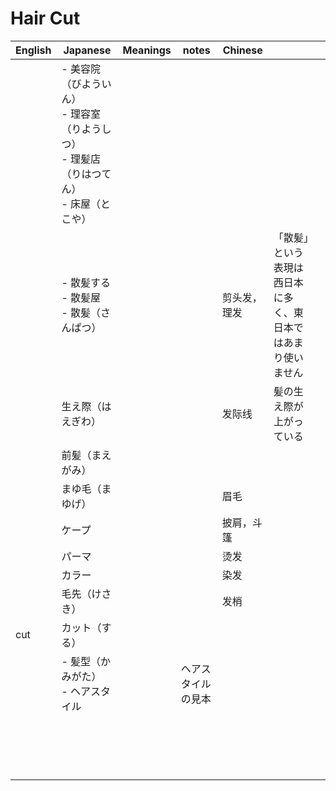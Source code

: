 # Hair Cut

<!-- prettier-ignore -->
| English | Japanese | Meanings | notes | Chinese | | |
| --- | --- | --- | --- | --- | --- | --- |
|  | - 美容院（びよういん）<br/>- 理容室（りようしつ）<br/>- 理髪店（りはつてん）<br/>- 床屋（とこや）|  |  |  |  |  |
|  | - 散髪する<br/> - 散髪屋<br/> - 散髪（さんぱつ） |  |  | 剪头发，理发 | 「散髪」という表現は西日本に多く、東日本ではあまり使いません |  |
|  | 生え際（はえぎわ） |  |  | 发际线 | 髪の生え際が上がっている |  |
|  | 前髪（まえがみ） |  |  |  |  |  |
|  | まゆ毛（まゆげ） |  |  | 眉毛 |  |  |
|  | ケープ |  |  | 披肩，斗篷 |  |  |
|  | パーマ |  |  | 烫发 |  |  |
|  | カラー |  |  | 染发 |  |  |
|  | 毛先（けさき） |  |  | 发梢 |  |  |
| cut | カット（する） |  |  |  |  |  |
|  | - 髪型（かみがた）<br/>- ヘアスタイル |  | ヘアスタイルの見本
|  |  |  |  |  |  |  |
|  |  |  |  |  |  |  |
|  |  |  |  |  |  |  |
|  |  |  |  |  |  |  |
|  |  |  |  |  |  |  |
|  |  |  |  |  |  |  |
|  |  |  |  |  |  |  |
|  |  |  |  |  |  |  |
|  |  |  |  |  |  |  |
|  |  |  |  |  |  |  |
|  |  |  |  |  |  |  |
|  |  |  |  |  |  |  |
|  |  |  |  |  |  |  |
|  |  |  |  |  |  |  |
|  |  |  |  |  |  |  |
|  |  |  |  |  |  |  |
|  |  |  |  |  |  |  |

